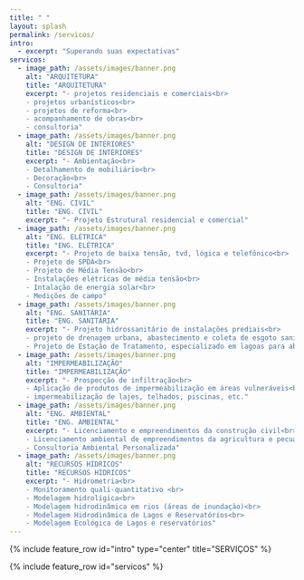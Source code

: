 ```yaml
---
title: " "
layout: splash
permalink: /servicos/
intro:
  - excerpt: "Superando suas expectativas"
servicos:
  - image_path: /assets/images/banner.png
    alt: "ARQUITETURA"
    title: "ARQUITETURA"
    excerpt: "- projetos residenciais e comerciais<br>
    - projetos urbanísticos<br>
    - projetos de reforma<br>
    - acompanhamento de obras<br>
    - consultoria"
  - image_path: /assets/images/banner.png
    alt: "DESIGN DE INTERIORES"
    title: "DESIGN DE INTERIORES"
    excerpt: "- Ambientação<br>
    - Detalhamento de mobiliário<br>
    - Decoração<br>
    - Consultoria"
  - image_path: /assets/images/banner.png
    alt: "ENG. CIVIL"
    title: "ENG. CIVIL"
    excerpt: "- Projeto Estrutural residencial e comercial"
  - image_path: /assets/images/banner.png
    alt: "ENG. ELÉTRICA"
    title: "ENG. ELÉTRICA"
    excerpt: "- Projeto de baixa tensão, tvd, lógica e telefônico<br>
    - Projeto de SPDA<br>
    - Projeto de Média Tensão<br>
    - Instalações elétricas de média tensão<br>
    - Intalação de energia solar<br>
    - Medições de campo"
  - image_path: /assets/images/banner.png
    alt: "ENG. SANITÁRIA"
    title: "ENG. SANITÁRIA"
    excerpt: "- Projeto hidrossanitário de instalações prediais<br>
    - projeto de drenagem urbana, abastecimento e coleta de esgoto sanitário<br>
    - Projeto de Estação de Tratamento, especializado em lagoas para abatedouros"
  - image_path: /assets/images/banner.png
    alt: "IMPERMEABILIZAÇÃO"
    title: "IMPERMEABILIZAÇÃO"
    excerpt: "- Prospecção de infiltração<br>
    - Aplicação de produtos de impermeabilização em áreas vulneráveis<br>
    - impermeabilização de lajes, telhados, piscinas, etc."
  - image_path: /assets/images/banner.png
    alt: "ENG. AMBIENTAL"
    title: "ENG. AMBIENTAL"
    excerpt: "- Licenciamento e empreendimentos da construção civil<br>
    - Licenciamento ambiental de empreendimentos da agricultura e pecuária<br>
    - Consultoria Ambiental Personalizada"
  - image_path: /assets/images/banner.png
    alt: "RECURSOS HÍDRICOS"
    title: "RECURSOS HÍDRICOS"
    excerpt: "- Hidrometria<br>
    - Monitoramento quali-quantitativo <br>
    - Modelagem hidrolígica<br>
    - Modelagem hidrodinâmica em rios (áreas de inundação)<br>
    - Modelagem Hidrodinâmica de Lagos e Reservatórios<br>
    - Modelagem Ecológica de Lagos e reservatórios"
---
```


{% include feature_row id="intro" type="center" title="SERVIÇOS" %}

{% include feature_row id="servicos" %}
